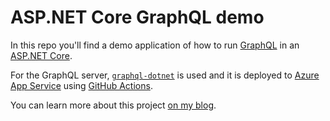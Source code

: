 # ASP.NET Core GraphQL demo

In this repo you'll find a demo application of how to run [GraphQL](https://graphql.org) in an [ASP.NET Core](https://dotnet.microsoft.com/apps/aspnet).

For the GraphQL server, [`graphql-dotnet`](https://github.com/graphql-dotnet/graphql-dotnet) is used and it is deployed to [Azure App Service](https://docs.microsoft.com/azure/app-service/) using [GitHub Actions](https://docs.microsoft.com/azure/app-service/deploy-github-actions).

You can learn more about this project [on my blog](https://www.aaron-powell.com/posts/2020-07-21-graphql-on-azure-part-2-app-service-with-dotnet/).
